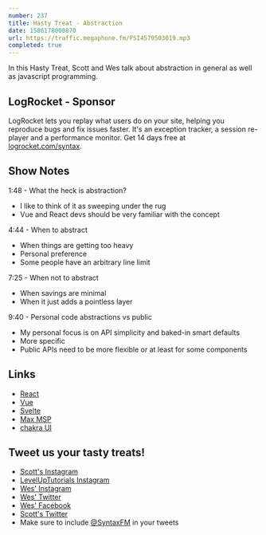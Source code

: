 ```yaml
---
number: 237
title: Hasty Treat - Abstraction
date: 1586178000870
url: https://traffic.megaphone.fm/FSI4579503019.mp3
completed: true
---
```


In this Hasty Treat, Scott and Wes talk about abstraction in general as well as javascript programming.

## LogRocket - Sponsor
LogRocket lets you replay what users do on your site, helping you reproduce bugs and fix issues faster. It's an exception tracker, a session re-player and a performance monitor. Get 14 days free at [logrocket.com/syntax](https://logrocket.com/syntax).

## Show Notes

1:48 - What the heck is abstraction?

* I like to think of it as sweeping under the rug
* Vue and React devs should be very familiar with the concept

4:44 - When to abstract

* When things are getting too heavy
* Personal preference 
* Some people have an arbitrary line limit

7:25 - When not to abstract

* When savings are minimal 
* When it just adds a pointless layer 

9:40 - Personal code abstractions vs public

* My personal focus is on API simplicity and baked-in smart defaults 
* More specific 
* Public APIs need to be more flexible or at least for some components

## Links
* [React](https://reactjs.org/)
* [Vue](https://vuejs.org/)
* [Svelte](https://svelte.dev/)
* [Max MSP](https://www.instructables.com/id/Intro-to-MaxMSP/)
* [chakra UI](https://chakra-ui.com/)

## Tweet us your tasty treats!
* [Scott's Instagram](https://www.instagram.com/stolinski/)
* [LevelUpTutorials Instagram](https://www.instagram.com/LevelUpTutorials/)
* [Wes' Instagram](https://www.instagram.com/wesbos/)
* [Wes' Twitter](https://twitter.com/wesbos)
* [Wes' Facebook](https://www.facebook.com/wesbos.developer)
* [Scott's Twitter](https://twitter.com/stolinski)
* Make sure to include [@SyntaxFM](https://twitter.com/SyntaxFM) in your tweets